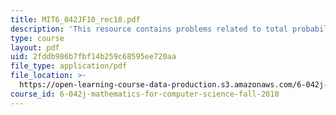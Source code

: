 ```yaml
---
title: MIT6_042JF10_rec18.pdf
description: 'This resource contains problems related to total probability law. '
type: course
layout: pdf
uid: 2fddb986b7fbf14b259c68595ee720aa
file_type: application/pdf
file_location: >-
  https://open-learning-course-data-production.s3.amazonaws.com/6-042j-mathematics-for-computer-science-fall-2010/2fddb986b7fbf14b259c68595ee720aa_MIT6_042JF10_rec18.pdf
course_id: 6-042j-mathematics-for-computer-science-fall-2010
---
```

